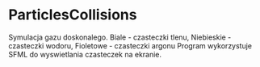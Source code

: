 # ParticlesCollisions
Symulacja gazu doskonalego.
Biale - czasteczki tlenu,
Niebieskie - czasteczki wodoru,
Fioletowe - czasteczki argonu
Program wykorzystuje SFML do wyswietlania czasteczek na ekranie.
